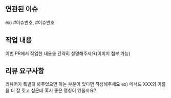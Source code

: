 ## 연관된 이슈

ex) #이슈번호, #이슈번호

## 작업 내용

이번 PR에서 작업한 내용을 간략히 설명해주세요(이미지 첨부 가능)

## 리뷰 요구사항

리뷰어가 특별히 봐주었으면 하는 부분이 있다면 작성해주세요
ex) 메서드 XXX의 이름을 더 잘 짓고 싶은데 혹시 좋은 명칭이 있을까요?
